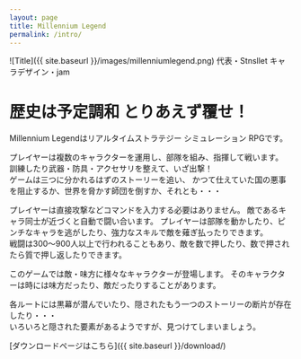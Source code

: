 ```yaml
---
layout: page
title: Millennium Legend
permalink: /intro/
---
```


![Title]({{ site.baseurl }}/images/millenniumlegend.png)
代表・Stnsllet  キャラデザイン・jam

# 歴史は予定調和 とりあえず覆せ！

Millennium Legendはリアルタイムストラテジー シミュレーション RPGです。

プレイヤーは複数のキャラクターを運用し、部隊を組み、指揮して戦います。  
訓練したり武器・防具・アクセサリを整えて、いざ出撃！  
ゲームは三つに分かれるはずのストーリーを追い、 
かつて仕えていた国の悪事を阻止するか、世界を脅かす師団を倒すか、それとも・・・

プレイヤーは直接攻撃などコマンドを入力する必要はありません。
敵であるキャラ同士が近づくと自動で闘い合います。
プレイヤーは部隊を動かしたり、ピンチなキャラを逃がしたり、強力なスキルで敵を薙ぎ払ったりできます。  
戦闘は300～900人以上で行われることもあり、敵を数で押したり、数で押されたら質で押し返したりできます。

このゲームでは敵・味方に様々なキャラクターが登場します。
そのキャラクターは時には味方だったり、敵だったりすることがあります。

各ルートには黒幕が潜んでいたり、隠されたもう一つのストーリーの断片が存在したり・・・  
いろいろと隠された要素があるようですが、見つけてしまいましょう。

[ダウンロードページはこちら]({{ site.baseurl }}/download/)


